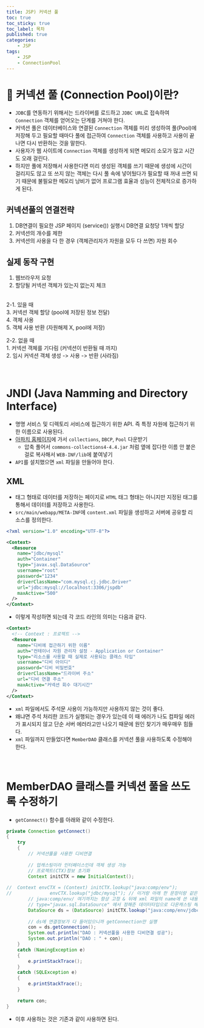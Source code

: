 ```yaml
---
title: JSP) 커넥션 풀
toc: true
toc_sticky: true
toc_label: 목차
published: true
categories:
    - JSP
tags:
    - JSP
    - ConnectionPool
---
```

# 👀 커넥션 풀 (Connection Pool)이란?
* `JDBC`를 연동하기 위해서는 드라이버를 로드하고 `JDBC URL`로 접속하여 `Connection` 객체를 얻어오는 단계를 거쳐야 한다. 
* 커넥션 풀은 데이터베이스와 연결된 `Connection` 객체를 미리 생성하여 풀(Pool)에 저장해 두고 필요할 때마다 풀에 접근하여 `Connection` 객체를 사용하고 사용이 끝나면 다시 반환하는 것을 말한다.
* 사용자가 웹 사이트에 `Connection` 객체를 생성하게 되면 메모리 소모가 많고 시간도 오래 걸린다.
* 하지만 풀에 저장해서 사용한다면 미리 생성된 객체를 쓰기 때문에 생성에 시간이 걸리지도 않고 또 쓰지 않는 객체는 다시 풀 속에 넣어뒀다가 필요할 때 꺼내 쓰면 되기 때문에 불필요한 메모리 낭비가 없어 프로그램 효율과 성능이 전체적으로 증가하게 된다.

## 커넥션풀의 연결전략
1) DB연결이 필요한 JSP 페이지 (service()) 실행시 DB연결 요청당 1개씩 할당<br>
2) 커넥션의 개수를 제한<br>
3) 커넥션의 사용을 다 한 경우 (객체관리자가 자원을 모두 다 쓰면) 자원 회수<br>

## 실제 동작 구현
1. 웹브라우저 요청<br>
2. 할당될 커넥션 객체가 있는지 없는지 체크<br><br>

2-1. 있을 때<br>
    3. 커넥션 객체 할당 (pool에 저장된 정보 전달)<br>
    4. 객체 사용<br>
    5. 객체 사용 반환 (자원해제 X, pool에 저장)<br>
    
2-2. 없을 때<br>
    1. 커넥션 객체를 기다림 (커넥션이 반환될 때 까지)<br>
    2. 임시 커넥션 객체 생성 -> 사용 -> 반환 (사라짐)<br><br><br>

# JNDI (Java Namming and Directory Interface)
* 명명 서비스 및 디렉토리 서비스에 접근하기 위한 API. 즉 특정 자원에 접근하기 위한 이름으로 사용된다.
* [아파치 홈페이지](https://commons.apache.org/)에 가서 `collections`, `DBCP`, `Pool` 다운받기 
	* 압축 풀어서 `commons-collections4-4.4.jar` 처럼 옆에 잡다한 이름 안 붙은걸로 복사해서 `WEB-INF/lib`에 붙여넣기
* `API`를 설치했으면 `xml` 파일을 만들어야 한다.

## XML
* 태그 형태로 데이터를 저장하는 페이지로 `HTML` 태그 형태는 아니지만 지정된 태그를 통해서 데이터를 저장하고 사용한다.
* `src/main/webapp/META-INF`에 `content.xml` 파일을 생성하고 서버에 공유할 리소스를 정의한다.

```xml
<?xml version="1.0" encoding="UTF-8"?>

<Context>
  <Resource 
    name="jdbc/mysql" 
    auth="Container" 
    type="javax.sql.DataSource" 
    username="root" 
    password="1234" 
    driverClassName="com.mysql.cj.jdbc.Driver" 
    url="jdbc:mysql://localhost:3306/jspdb" 
    maxActive="500"
  />
</Context>
```

* 이렇게 작성하면 되는데 각 코드 라인의 의미는 다음과 같다.

```xml
<Context>
  <!-- Context : 프로젝트 -->
  <Resource 
    name="디비에 접근하기 위한 이름" 
    auth="컨테이너 자원 관리자 설정 - Application or Container" 
    type="리소스를 사용할 때 실제로 사용되는 클래스 타입" 
    username="디비 아이디" 
    password="디비 비밀번호" 
    driverClassName="드라이버 주소" 
    url="디비 연결 주소" 
    maxActive="커넥션 회수 대기시간"
  />
</Context>
```

* `xml` 파일에서도 주석문 사용이 가능하지만 사용하지 않는 것이 좋다. 
* 왜냐면 주석 처리한 코드가 실행되는 경우가 있는데 이 때 에러가 나도 컴파일 에러가 표시되지 않고 단순 서버 에러라고만 나오기 때문에 원인 찾기가 매우매우 힘들다.
* `xml` 파일까지 만들었다면 `MemberDAO` 클래스를 커넥션 풀을 사용하도록 수정해야 한다.<br><br><br>

# MemberDAO 클래스를 커넥션 풀을 쓰도록 수정하기
* `getConnect()` 함수를 아래와 같이 수정한다.

```java
private Connection getConnect()
{
    try 
    {
        // 커넥션풀을 사용한 디비연결
        
        // 업캐스팅이라 인터페이스인데 객체 생성 가능
        // 프로젝트(CTX)정보 초기화
        Context initCTX = new InitialContext();
        
//	Context envCTX = (Context) initCTX.lookup("java:comp/env");
//				envCTX.lookup("jdbc/mysql"); // 이거랑 아래 한 문장이랑 같은 의미
        // java:comp/env/ 여기까지는 항상 고정 & 뒤에 xml 파일의 name에 쓴 내용 넣기
        // type="javax.sql.DataSource" 에서 정해준 데이터타입으로 다운캐스팅 해줘야 함
        DataSource ds = (DataSource) initCTX.lookup("java:comp/env/jdbc/mysql");
        
        // ds에 연결정보가 다 들어있으니까 getConnection만 실행
        con = ds.getConnection();
        System.out.println("DAO : 커넥션풀을 사용한 디비연결 성공");
        System.out.println("DAO : " + con);
    } 
    catch (NamingException e) 
    {
        e.printStackTrace();
    } 
    catch (SQLException e) 
    {
        e.printStackTrace();
    }
    
    return con;
}
```

* 이후 사용하는 것은 기존과 같이 사용하면 된다.
